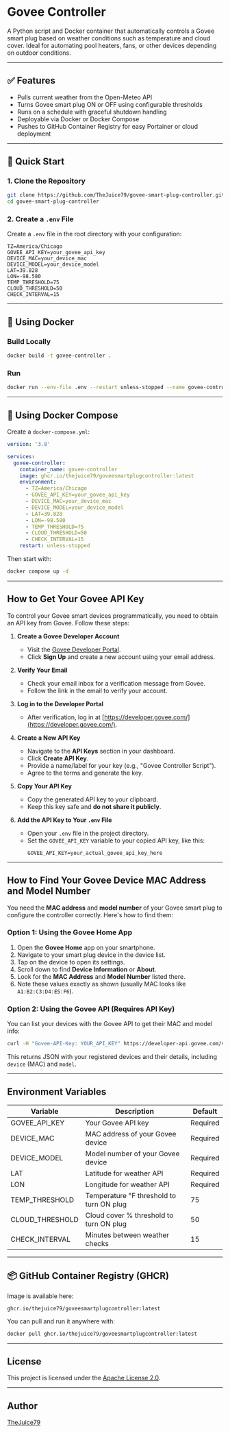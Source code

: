 
# Govee Controller

A Python script and Docker container that automatically controls a Govee smart plug based on weather conditions such as temperature and cloud cover. Ideal for automating pool heaters, fans, or other devices depending on outdoor conditions.

---

## ✅ Features

- Pulls current weather from the Open-Meteo API
- Turns Govee smart plug ON or OFF using configurable thresholds
- Runs on a schedule with graceful shutdown handling
- Deployable via Docker or Docker Compose
- Pushes to GitHub Container Registry for easy Portainer or cloud deployment

---

## 🚀 Quick Start

### 1. Clone the Repository

```bash
git clone https://github.com/TheJuice79/govee-smart-plug-controller.git
cd govee-smart-plug-controller
```

### 2. Create a `.env` File

Create a `.env` file in the root directory with your configuration:

```env
TZ=America/Chicago
GOVEE_API_KEY=your_govee_api_key
DEVICE_MAC=your_device_mac
DEVICE_MODEL=your_device_model
LAT=39.828
LON=-98.580
TEMP_THRESHOLD=75
CLOUD_THRESHOLD=50
CHECK_INTERVAL=15
```

---

## 🐳 Using Docker

### Build Locally

```bash
docker build -t govee-controller .
```

### Run

```bash
docker run --env-file .env --restart unless-stopped --name govee-controller ghcr.io/thejuice79/goveesmartplugcontroller:latest
```

---

## 🧱 Using Docker Compose

Create a `docker-compose.yml`:

```yaml
version: '3.8'

services:
  govee-controller:
    container_name: govee-controller
    image: ghcr.io/thejuice79/goveesmartplugcontroller:latest
    environment:
      - TZ=America/Chicago
      - GOVEE_API_KEY=your_govee_api_key
      - DEVICE_MAC=your_device_mac
      - DEVICE_MODEL=your_device_model
      - LAT=39.828
      - LON=-98.580
      - TEMP_THRESHOLD=75
      - CLOUD_THRESHOLD=50
      - CHECK_INTERVAL=15
    restart: unless-stopped
```

Then start with:

```bash
docker compose up -d
```

---

## How to Get Your Govee API Key

To control your Govee smart devices programmatically, you need to obtain an API key from Govee. Follow these steps:

1. **Create a Govee Developer Account**  
   - Visit the [Govee Developer Portal](https://developer.govee.com/).  
   - Click **Sign Up** and create a new account using your email address.

2. **Verify Your Email**  
   - Check your email inbox for a verification message from Govee.  
   - Follow the link in the email to verify your account.

3. **Log in to the Developer Portal**  
   - After verification, log in at [https://developer.govee.com/](https://developer.govee.com/).

4. **Create a New API Key**  
   - Navigate to the **API Keys** section in your dashboard.  
   - Click **Create API Key**.  
   - Provide a name/label for your key (e.g., "Govee Controller Script").  
   - Agree to the terms and generate the key.

5. **Copy Your API Key**  
   - Copy the generated API key to your clipboard.  
   - Keep this key safe and **do not share it publicly**.

6. **Add the API Key to Your `.env` File**  
   - Open your `.env` file in the project directory.  
   - Set the `GOVEE_API_KEY` variable to your copied API key, like this:  
     ```env
     GOVEE_API_KEY=your_actual_govee_api_key_here
     ```

---

## How to Find Your Govee Device MAC Address and Model Number

You need the **MAC address** and **model number** of your Govee smart plug to configure the controller correctly. Here's how to find them:

### Option 1: Using the Govee Home App

1. Open the **Govee Home** app on your smartphone.
2. Navigate to your smart plug device in the device list.
3. Tap on the device to open its settings.
4. Scroll down to find **Device Information** or **About**.
5. Look for the **MAC Address** and **Model Number** listed there.
6. Note these values exactly as shown (usually MAC looks like `A1:B2:C3:D4:E5:F6`).

### Option 2: Using the Govee API (Requires API Key)

You can list your devices with the Govee API to get their MAC and model info:

```bash
curl -H "Govee-API-Key: YOUR_API_KEY" https://developer-api.govee.com/v1/devices
```

This returns JSON with your registered devices and their details, including `device` (MAC) and `model`.

---

## Environment Variables

| Variable        | Description                              | Default       |
|-----------------|------------------------------------------|---------------|
| GOVEE_API_KEY   | Your Govee API key                       | Required      |
| DEVICE_MAC      | MAC address of your Govee device         | Required      |
| DEVICE_MODEL    | Model number of your Govee device        | Required      |
| LAT             | Latitude for weather API                 | Required      |
| LON             | Longitude for weather API                | Required      |
| TEMP_THRESHOLD  | Temperature °F threshold to turn ON plug | 75            |
| CLOUD_THRESHOLD | Cloud cover % threshold to turn ON plug  | 50            |
| CHECK_INTERVAL  | Minutes between weather checks           | 15            |

---

## 📦 GitHub Container Registry (GHCR)

Image is available here:

```
ghcr.io/thejuice79/goveesmartplugcontroller:latest
```

You can pull and run it anywhere with:

```bash
docker pull ghcr.io/thejuice79/goveesmartplugcontroller:latest
```

---

## License

This project is licensed under the [Apache License 2.0](https://www.apache.org/licenses/LICENSE-2.0).

---

## Author

[TheJuice79](https://github.com/TheJuice79)